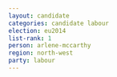 ```yaml
---
layout: candidate
categories: candidate labour
election: eu2014
list-rank: 1
person: arlene-mccarthy
region: north-west
party: labour
---
```

